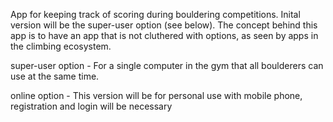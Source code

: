 App for keeping track of scoring during bouldering competitions. Inital version will be the super-user option (see below). The concept behind this app is to have an app that is not cluthered with options, as seen by apps in the climbing ecosystem. 


super-user option - For a single computer in the gym that all boulderers can use at the same time. 


online option - This version will be for personal use with mobile phone, registration and login will be necessary